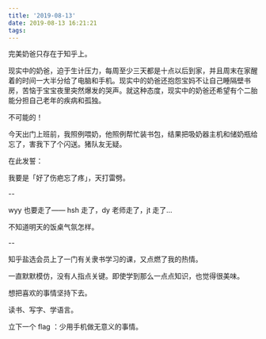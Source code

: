 ```yaml
---
title: '2019-08-13'
date: 2019-08-13 16:21:21
tags:
---
```


完美奶爸只存在于知乎上。

现实中的奶爸，迫于生计压力，每周至少三天都是十点以后到家，并且周末在家醒着的时间一大半分给了电脑和手机。现实中的奶爸还抱怨宝妈不让自己睡隔壁书房，苦恼于宝宝夜里突然爆发的哭声。就这种态度，现实中的奶爸还希望有个二胎能分担自己老年的疾病和孤独。

不可能的！

今天出门上班前，我照例喂奶，他照例帮忙装书包，结果把吸奶器主机和储奶瓶给忘了，害我下了个闪送。猪队友无疑。

在此发誓：

我要是「好了伤疤忘了疼」，天打雷劈。

--

wyy 也要走了—— hsh 走了，dy 老师走了，jt 走了...

不知道明天的饭桌气氛怎样。

--

知乎盐选会员上了一门有关隶书学习的课，又点燃了我的热情。

一直默默模仿，没有人指点关键。即使学到那么一点点知识，也觉得很美味。

想把喜欢的事情坚持下去。

读书、写字、学语言。

立下一个 flag ：少用手机做无意义的事情。

